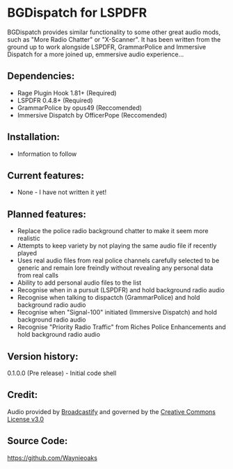 # BGDispatch for LSPDFR
BGDispatch provides similar functionality to some other great audio mods, such as "More Radio Chatter" or "X-Scanner". It has been written from the ground up to work alongside LSPDFR, GrammarPolice and Immersive Dispatch for a more joined up, emmersive audio experience...

## Dependencies:
- Rage Plugin Hook 1.81+ (Required)
- LSPDFR 0.4.8+ (Required)
- GrammarPolice by opus49 (Reccomended)
- Immersive Dispatch by OfficerPope (Reccomended)

## Installation: 
- Information to follow

## Current features: 
- None - I have not written it yet!

## Planned features: 
- Replace the police radio background chatter to make it seem more realistic
- Attempts to keep variety by not playing the same audio file if recently played
- Uses real audio files from real police channels carefully selected to be generic and remain lore freindly without revealing any personal data from real calls
- Ability to add personal audio files to the list
- Recognise when in a pursuit (LSPDFR) and hold background radio audio
- Recognise when talking to dispactch (GrammarPolice) and hold background radio audio
- Recognise when "Signal-100" initiated (Immersive Dispatch) and hold background radio audio
- Recognise "Priority Radio Traffic" from Riches Police Enhancements and hold background radio audio

## Version history:
0.1.0.0 (Pre release)
	- Initial code shell

## Credit:
Audio provided by <a href="https://www.broadcastify.com" target="_new">Broadcastify</a> and governed by the <a href="https://github.com/waynieoaks/LSPDFR-BGDispatch/blob/main/LICENSE" target="_new">Creative Commons License v3.0</a>

## Source Code: 
https://github.com/Waynieoaks
